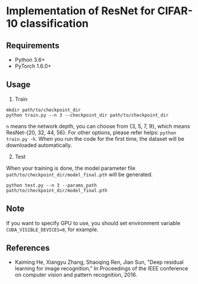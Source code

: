 # Implementation of ResNet for CIFAR-10 classification

## Requirements
- Python 3.6+
- PyTorch 1.6.0+

## Usage
1. Train

```
mkdir path/to/checkpoint_dir
python train.py --n 3 --checkpoint_dir path/to/checkpoint_dir
```
`n` means the network depth, you can choose from {3, 5, 7, 9}, which means ResNet-{20, 32, 44, 56}.
For other options, please refer helps: `python train.py -h`.
When you run the code for the first time, the dataset will be downloaded automatically.

2. Test

When your training is done, the model parameter file `path/to/checkpoint_dir/model_final.pth` will be generated.
```
python test.py --n 3 --params_path path/to/checkpoint_dir/model_final.pth
```

## Note
If you want to specify GPU to use, you should set environment variable `CUDA_VISIBLE_DEVICES=0`, for example.

## References
- Kaiming He, Xiangyu Zhang, Shaoqing Ren, Jian Sun, "Deep residual learning for image recognition," In Proceedings of the IEEE conference on computer vision and pattern recognition, 2016.
